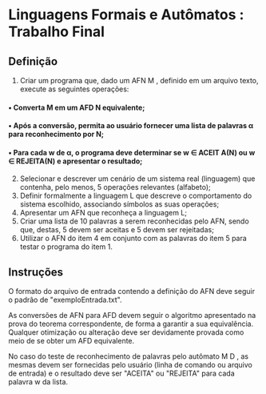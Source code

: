 # Linguagens Formais e Autômatos : Trabalho Final

## Definição
1. Criar um programa que, dado um AFN M , definido em um arquivo texto, execute as seguintes operações:

#### • Converta M em um AFD N equivalente;
#### • Após a conversão, permita ao usuário fornecer uma lista de palavras α para reconhecimento por N;
#### • Para cada w de α, o programa deve determinar se w ∈ ACEIT A(N) ou w ∈ REJEITA(N) e apresentar o resultado;

2. Selecionar e descrever um cenário de um sistema real (linguagem) que contenha, pelo menos, 5 operações relevantes (alfabeto);
3. Definir formalmente a linguagem L que descreve o comportamento do sistema escolhido, associando símbolos as suas operações;
4. Apresentar um AFN que reconheça a linguagem L;
5. Criar uma lista de 10 palavras a serem reconhecidas pelo AFN, sendo que, destas, 5 devem ser aceitas e 5 devem ser rejeitadas;
6. Utilizar o AFN do item 4 em conjunto com as palavras do item 5 para testar o programa do item 1.



## Instruções
O formato do arquivo de entrada contendo a definição do AFN deve seguir o padrão de "exemploEntrada.txt".

As conversões de AFN para AFD devem seguir o algoritmo apresentado na prova do teorema correspondente, de forma a garantir a sua equivalência. Qualquer otimização ou alteração deve ser devidamente provada como meio de se obter um AFD equivalente.

No caso do teste de reconhecimento de palavras pelo autômato M D , as mesmas devem ser fornecidas pelo usuário (linha de comando ou arquivo de entrada) e o resultado deve ser "ACEITA" ou "REJEITA" para cada palavra w da lista.
